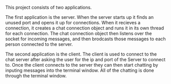 This project consists of two applications.

  The first application is the server. When the server starts up it finds an unused port and opens it up for connections. 
When it recieves a connection, it creates a chat connection object and runs it in its own thread for each connection. The chat connection
object then listens over the socket for incoming messages, and then brodcasts those messages to each person connected to the server.

  The second application is the client. The client is used to connect to the chat server after asking the user for the ip and port of the
Server to connect to. Once the client connects to the server they can then start chatting by inputing messages into the terminal window. All of the chatting is done through the terminal window.
